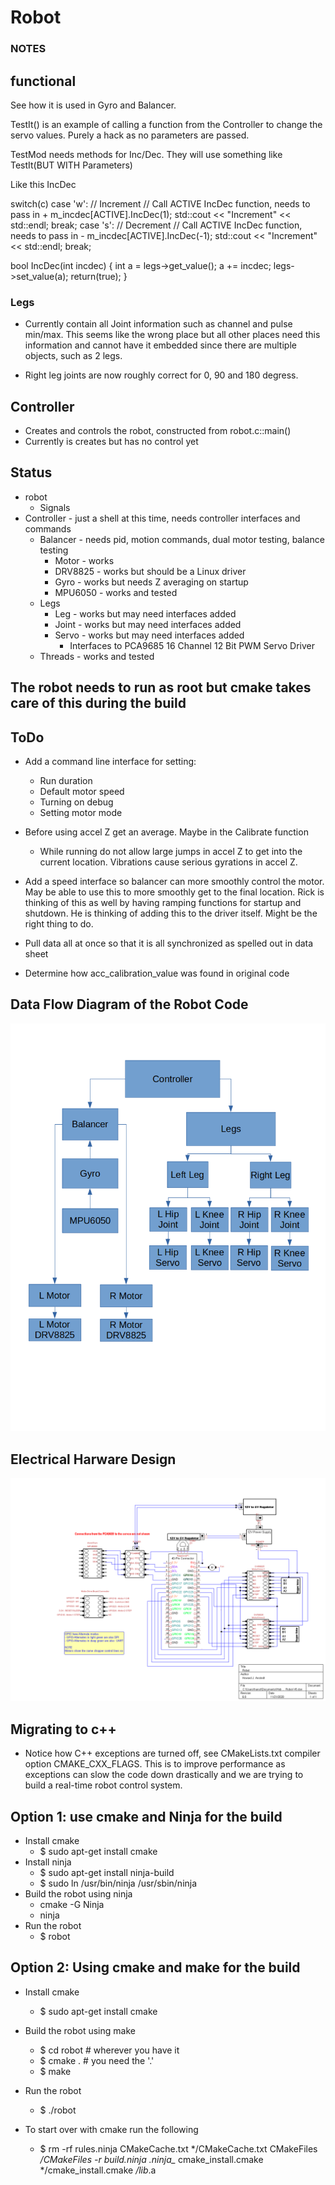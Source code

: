 # Robot

### NOTES

## functional

See how it is used in Gyro and Balancer.

TestIt() is an example of calling a function from the Controller to
change the servo values. Purely a hack as no parameters are passed.

TestMod needs methods for Inc/Dec. They will use something like
TestIt(BUT WITH Parameters)

Like this IncDec

switch(c)
  case 'w':
    // Increment
    // Call ACTIVE IncDec function, needs to pass in +
    m_incdec[ACTIVE].IncDec(1);
    std::cout << "Increment" << std::endl;
    break;
  case 's':
    // Decrement
    // Call ACTIVE IncDec function, needs to pass in -
    m_incdec[ACTIVE].IncDec(-1);
    std::cout << "Increment" << std::endl;
    break;

bool IncDec(int incdec)
{
 int a = legs->get_value();
 a += incdec;
 legs->set_value(a);
 return(true);
}


### Legs

- Currently contain all Joint information such as channel and pulse
  min/max.  This seems like the wrong place but all other places need
  this information and cannot have it embedded since there are
  multiple objects, such as 2 legs.

- Right leg joints are now roughly correct for 0, 90 and 180 degress.

## Controller
- Creates and controls the robot, constructed from robot.c::main()
- Currently is creates but has no control yet

## Status
- robot
  - Signals
- Controller - just a shell at this time, needs controller interfaces and commands
  - Balancer - needs pid, motion commands, dual motor testing, balance testing
    - Motor - works
    - DRV8825 - works but should be a Linux driver
    - Gyro - works but needs Z averaging on startup
    - MPU6050 - works and tested
  - Legs
    - Leg - works but may need interfaces added
    - Joint - works but may need interfaces added
    - Servo - works but may need interfaces added
      - Interfaces to PCA9685 16 Channel 12 Bit PWM Servo Driver
  - Threads - works and tested

## The robot needs to run as root but cmake takes care of this during the build

## ToDo
- Add a command line interface for setting:
  - Run duration
  - Default motor speed
  - Turning on debug
  - Setting motor mode
- Before using accel Z get an average. Maybe in the Calibrate function
  - While running do not allow large jumps in accel Z to get into the
    current location. Vibrations cause serious gyrations in accel Z.
- Add a speed interface so balancer can more smoothly control the
  motor. May be able to use this to more smoothly get to the final
  location. Rick is thinking of this as well by having ramping
  functions for startup and shutdown. He is thinking of adding this to
  the driver itself. Might be the right thing to do.

- Pull data all at once so that it is all synchronized as spelled out
  in data sheet
- Determine how acc_calibration_value was found in original code

## Data Flow Diagram of the Robot Code
![Robot](Robot.png)

## Electrical Harware Design
![Robot-HW](Robot-HW.png)

## Migrating to c++
- Notice how C++ exceptions are turned off, see CMakeLists.txt
  compiler option CMAKE_CXX_FLAGS. This is to improve performance as
  exceptions can slow the code down drastically and we are trying to
  build a real-time robot control system.

## Option 1: use cmake and Ninja for the build
- Install cmake
  - $ sudo apt-get install cmake
- Install ninja
  - $ sudo apt-get install ninja-build
  - $ sudo ln /usr/bin/ninja /usr/sbin/ninja
- Build the robot using ninja
  - cmake -G Ninja
  - ninja
- Run the robot
  - $ robot

## Option 2: Using cmake and make for the build
- Install cmake
  - $ sudo apt-get install cmake
- Build the robot using make
  - $ cd robot # wherever you have it
  - $ cmake . # you need the '.'
  - $ make
- Run the robot
  - $ ./robot

- To start over with cmake run the following
  - $ rm -rf rules.ninja CMakeCache.txt */CMakeCache.txt CMakeFiles */CMakeFiles -r build.ninja .ninja_* cmake_install.cmake */cmake_install.cmake */lib*.a
